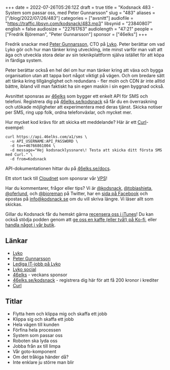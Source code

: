+++
date = 2022-07-26T05:26:12Z
draft = true
title = "Kodsnack 483 - System som passar oss, med Peter Gunnarsson"
slug = "483"
aliases = ["/blog/2022/07/26/483"]
categories = ["avsnitt"]
audiofile = "https://traffic.libsyn.com/kodsnack/483.mp3"
libsynid = "23840807"
english = false
audiosize = "22761763"
audiolength = "47:21"
people = ["Fredrik Björeman", "Peter Gunnarsson"]
sponsor = ["46elks"]
+++

Fredrik snackar med [Peter Gunnarsson](https://www.linkedin.com/in/peter-gunnarsson-432a9b56/), CTO på [Lyko](https://lyko.com). Peter berättar om vad Lyko gör och hur man tänker kring utveckling, inte minst varför man valt att äga och utveckla stora delar av sin teknikplattform själva istället för att köpa in färdiga system.

Peter berättar också en hel del om hur man tänker kring att växa och bygga organisation utan att tappa bort något viktigt på vägen. Och om bredare sätt att tänka kring tillgänglighet och redundans - fler moln och CDN är inte alltid bättre, ibland vill man faktiskt ha sin egen maskin i sin egen byggnad också.

Avsnittet sponsras av [46elks](https://46elks.se/kodsnack) som bygger ett enkelt API för SMS och telefoni. Registrera dig på [46elks.se/kodsnack](https://46elks.se/kodsnack) så får du en överraskning och utökade möjligheter att experimentera med deras tjänst. Skicka notiser per SMS, ring upp folk, ordna telefonväxlar, och mycket mer.

Hur mycket kod krävs för att skicka ett meddelande? Här är ett [Curl](https://curl.se/)-exempel:

    curl https://api.46elks.com/a1/sms \
      -u API_USERNAME:API_PASSWORD \
      -d to=+46766861004 \
      -d message="Hej kodsnacklyssnare\! Testa att skicka ditt första SMS med Curl." \
      -d from=Kodsnack

API-dokumentationen hittar du på [46elks.se/docs](https://46elks.se/docs).

Ett stort tack till [Cloudnet](https://www.cloudnet.se) som sponsrar vår [VPS](https://en.wikipedia.org/wiki/Virtual_private_server)!

Har du kommentarer, frågor eller tips? Vi är [@kodsnack](https://www.twitter.com/kodsnack), [@tobiashieta](https://www.twitter.com/tobiashieta), [@oferlund](https://www.twitter.com/oferlund), och [@bjoreman](https://www.twitter.com/bjoreman) på Twitter, har en [sida på Facebook](https://www.facebook.com/kodsnack) och epostas på [info@kodsnack.se](mailto:info@kodsnack.se) om du vill skriva längre. Vi läser allt som skickas.

Gillar du Kodsnack får du hemskt gärna [recensera oss i iTunes](https://itunes.apple.com/se/podcast/kodsnack/id561631498?l=en)! Du kan också stödja podden genom att <a href="https://ko-fi.com/kodsnack" rel="payment">ge oss en kaffe (eller två!) på Ko-fi</a>, eller [handla något i vår butik](https://shop.spreadshirt.se/kodsnack/).

## Länkar ##
* [Lyko](https://lyko.com)
* [Peter Gunnarsson](https://www.linkedin.com/in/peter-gunnarsson-432a9b56/)
* [Lediga IT-jobb på Lyko](https://lyko.com/sv/info/jobba-pa-lyko/jobba-inom-it)
* [Lyko social](https://lyko.com/sv/magazine/lyko/om-lyko-social)
* [46elks](https://46elks.se/kodsnack) - veckans sponsor
* [46elks.se/kodsnack](https://46elks.se/kodsnack) - registrera dig här för att få 200 kronor i krediter
* [Curl](https://curl.se/)

## Titlar ##
* Flytta hem och klippa mig och skaffa ett jobb
* Klippa sig och skaffa ett jobb
* Hela vägen till kunden
* Förfina hela processen
* System som passar oss
* Roboten ska lyda oss
* Jobba från ax till limpa
* Vår goto-komponent
* Om det tråkiga händer då?
* Inte enklare ju större man blir